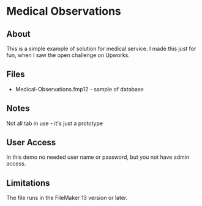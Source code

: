# Medical Observations

## About
This is a simple example of solution for medical service. I made this just for fun, when I saw the open challenge on Upworks.

## Files
- Medical-Observations.fmp12	- sample of database

## Notes
Not all tab in use - it's just a prototype

## User Access
In this demo no needed user name or password, but you not have admin access.

## Limitations
The file runs in the FileMaker 13 version or later.
